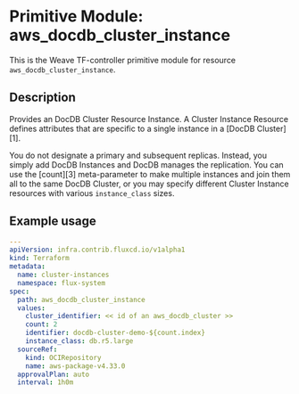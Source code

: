 
# Primitive Module: aws_docdb_cluster_instance

This is the Weave TF-controller primitive module for resource `aws_docdb_cluster_instance`.

## Description

Provides an DocDB Cluster Resource Instance. A Cluster Instance Resource defines
attributes that are specific to a single instance in a [DocDB Cluster][1].

You do not designate a primary and subsequent replicas. Instead, you simply add DocDB
Instances and DocDB manages the replication. You can use the [count][3]
meta-parameter to make multiple instances and join them all to the same DocDB
Cluster, or you may specify different Cluster Instance resources with various
`instance_class` sizes.

## Example usage

```yaml
---
apiVersion: infra.contrib.fluxcd.io/v1alpha1
kind: Terraform
metadata:
  name: cluster-instances
  namespace: flux-system
spec:
  path: aws_docdb_cluster_instance
  values:
    cluster_identifier: << id of an aws_docdb_cluster >>
    count: 2
    identifier: docdb-cluster-demo-${count.index}
    instance_class: db.r5.large
  sourceRef:
    kind: OCIRepository
    name: aws-package-v4.33.0
  approvalPlan: auto
  interval: 1h0m
```
